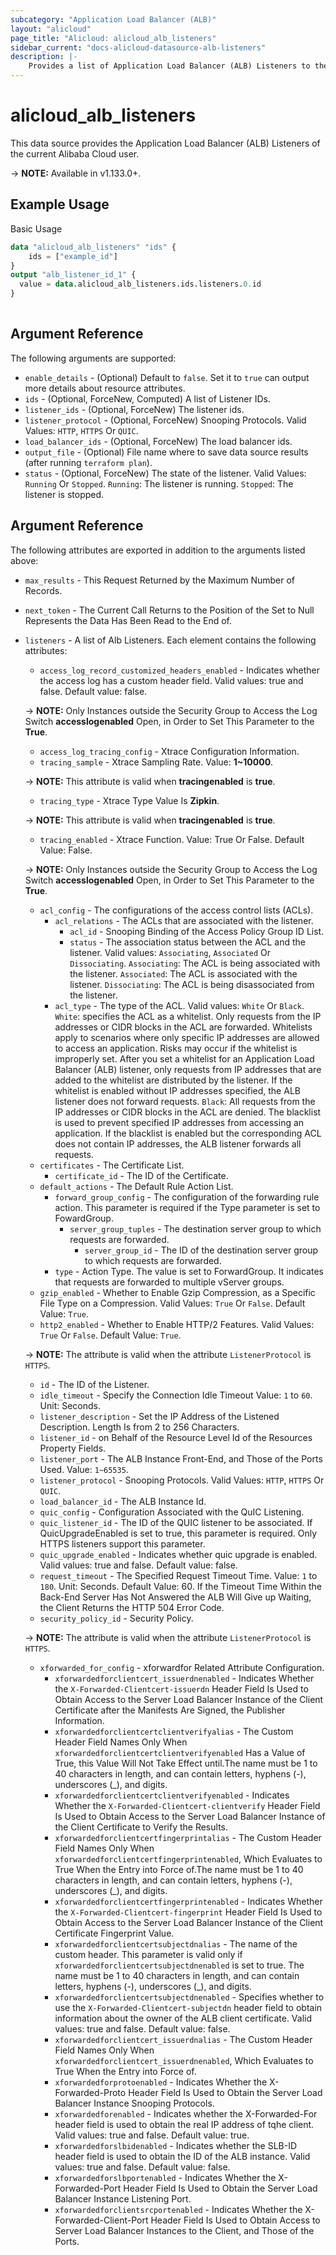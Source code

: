 ```yaml
---
subcategory: "Application Load Balancer (ALB)"
layout: "alicloud"
page_title: "Alicloud: alicloud_alb_listeners"
sidebar_current: "docs-alicloud-datasource-alb-listeners"
description: |- 
    Provides a list of Application Load Balancer (ALB) Listeners to the user.
---
```


# alicloud\_alb\_listeners

This data source provides the Application Load Balancer (ALB) Listeners of the current Alibaba Cloud user.

-> **NOTE:** Available in v1.133.0+.

## Example Usage

Basic Usage

```terraform
data "alicloud_alb_listeners" "ids" {
    ids = ["example_id"]
}
output "alb_listener_id_1" {
  value = data.alicloud_alb_listeners.ids.listeners.0.id
}
            
```

## Argument Reference

The following arguments are supported:

* `enable_details` - (Optional) Default to `false`. Set it to `true` can output more details about resource attributes.
* `ids` - (Optional, ForceNew, Computed)  A list of Listener IDs.
* `listener_ids` - (Optional, ForceNew) The listener ids.
* `listener_protocol` - (Optional, ForceNew) Snooping Protocols. Valid Values: `HTTP`, `HTTPS` Or `QUIC`.
* `load_balancer_ids` - (Optional, ForceNew) The load balancer ids.
* `output_file` - (Optional) File name where to save data source results (after running `terraform plan`).
* `status` - (Optional, ForceNew) The state of the listener. Valid Values: `Running` Or `Stopped`. `Running`: The listener is running. `Stopped`: The listener is stopped.

## Argument Reference

The following attributes are exported in addition to the arguments listed above:

* `max_results` - This Request Returned by the Maximum Number of Records.
* `next_token` - The Current Call Returns to the Position of the Set to Null Represents the Data Has Been Read to the End of.
* `listeners` - A list of Alb Listeners. Each element contains the following attributes:
    * `access_log_record_customized_headers_enabled` - Indicates whether the access log has a custom header field. Valid values: true and false. Default value: false.

    -> **NOTE:** Only Instances outside the Security Group to Access the Log Switch **accesslogenabled** Open, in Order to Set This Parameter to the **True**.
    * `access_log_tracing_config` - Xtrace Configuration Information.
    * `tracing_sample` - Xtrace Sampling Rate. Value: **1~10000**.

    -> **NOTE:** This attribute is valid when **tracingenabled** is **true**.
    * `tracing_type` - Xtrace Type Value Is **Zipkin**.

    -> **NOTE:** This attribute is valid when **tracingenabled** is **true**.
    * `tracing_enabled` - Xtrace Function. Value: True Or False. Default Value: False.
  
    -> **NOTE:** Only Instances outside the Security Group to Access the Log Switch **accesslogenabled** Open, in Order to Set This Parameter to the **True**.

    * `acl_config` - The configurations of the access control lists (ACLs).
        * `acl_relations` - The ACLs that are associated with the listener.
            * `acl_id` - Snooping Binding of the Access Policy Group ID List.
            * `status` - The association status between the ACL and the listener.  Valid values: `Associating`, `Associated` Or `Dissociating`. `Associating`: The ACL is being associated with the listener. `Associated`: The ACL is associated with the listener. `Dissociating`: The ACL is being disassociated from the listener.
        * `acl_type` - The type of the ACL. Valid values: `White` Or `Black`. `White`: specifies the ACL as a whitelist. Only requests from the IP addresses or CIDR blocks in the ACL are forwarded. Whitelists apply to scenarios where only specific IP addresses are allowed to access an application. Risks may occur if the whitelist is improperly set. After you set a whitelist for an Application Load Balancer (ALB) listener, only requests from IP addresses that are added to the whitelist are distributed by the listener. If the whitelist is enabled without IP addresses specified, the ALB listener does not forward requests. `Black`: All requests from the IP addresses or CIDR blocks in the ACL are denied. The blacklist is used to prevent specified IP addresses from accessing an application. If the blacklist is enabled but the corresponding ACL does not contain IP addresses, the ALB listener forwards all requests.
    * `certificates` - The Certificate List.
        * `certificate_id` - The ID of the Certificate.
    * `default_actions` - The Default Rule Action List. 		
        * `forward_group_config` - The configuration of the forwarding rule action. This parameter is required if the Type parameter is set to FowardGroup.
            *  `server_group_tuples` - The destination server group to which requests are forwarded.
                * `server_group_id` - The ID of the destination server group to which requests are forwarded.
        * `type` - Action Type. The value is set to ForwardGroup. It indicates that requests are forwarded to multiple vServer groups.	
    * `gzip_enabled` - Whether to Enable Gzip Compression, as a Specific File Type on a Compression. Valid Values: `True` Or `False`. Default Value: `True`. 	
    * `http2_enabled` - Whether to Enable HTTP/2 Features. Valid Values: `True` Or `False`. Default Value: `True`.

    -> **NOTE:** The attribute is valid when the attribute `ListenerProtocol` is `HTTPS`.
    * `id` - The ID of the Listener. 	
    * `idle_timeout` - Specify the Connection Idle Timeout Value: `1` to `60`. Unit: Seconds.
    * `listener_description` - Set the IP Address of the Listened Description. Length Is from 2 to 256 Characters. 	
    * `listener_id` - on Behalf of the Resource Level Id of the Resources Property Fields. 	
    * `listener_port` - The ALB Instance Front-End, and Those of the Ports Used. Value: `1~65535`. 	
    * `listener_protocol` - Snooping Protocols. Valid Values: `HTTP`, `HTTPS` Or `QUIC`. 	
    * `load_balancer_id` - The ALB Instance Id. 	
    * `quic_config` - Configuration Associated with the QuIC Listening. 		
    * `quic_listener_id` - The ID of the QUIC listener to be associated. If QuicUpgradeEnabled is set to true, this parameter is required. Only HTTPS listeners support this parameter. 		
    * `quic_upgrade_enabled` - Indicates whether quic upgrade is enabled. Valid values: true and false. Default value: false. 	
    * `request_timeout` - The Specified Request Timeout Time. Value: `1` to `180`. Unit: Seconds. Default Value: 60. If the Timeout Time Within the Back-End Server Has Not Answered the ALB Will Give up Waiting, the Client Returns the HTTP 504 Error Code. 	
    * `security_policy_id` - Security Policy.
  
    -> **NOTE:** The attribute is valid when the attribute `ListenerProtocol` is `HTTPS`.
    * `xforwarded_for_config` - xforwardfor Related Attribute Configuration. 		
        * `xforwardedforclientcert_issuerdnenabled` - Indicates Whether the `X-Forwarded-Clientcert-issuerdn` Header Field Is Used to Obtain Access to the Server Load Balancer Instance of the Client Certificate after the Manifests Are Signed, the Publisher Information. 		
        * `xforwardedforclientcertclientverifyalias` - The Custom Header Field Names Only When `xforwardedforclientcertclientverifyenabled` Has a Value of True, this Value Will Not Take Effect until.The name must be 1 to 40 characters in length, and can contain letters, hyphens (-), underscores (_), and digits. 		
        * `xforwardedforclientcertclientverifyenabled` - Indicates Whether the `X-Forwarded-Clientcert-clientverify` Header Field Is Used to Obtain Access to the Server Load Balancer Instance of the Client Certificate to Verify the Results. 		
        * `xforwardedforclientcertfingerprintalias` - The Custom Header Field Names Only When `xforwardedforclientcertfingerprintenabled`, Which Evaluates to True When the Entry into Force of.The name must be 1 to 40 characters in length, and can contain letters, hyphens (-), underscores (_), and digits. 		
        * `xforwardedforclientcertfingerprintenabled` - Indicates Whether the `X-Forwarded-Clientcert-fingerprint` Header Field Is Used to Obtain Access to the Server Load Balancer Instance of the Client Certificate Fingerprint Value. 		
        * `xforwardedforclientcertsubjectdnalias` - The name of the custom header. This parameter is valid only if `xforwardedforclientcertsubjectdnenabled` is set to true. The name must be 1 to 40 characters in length, and can contain letters, hyphens (-), underscores (_), and digits. 		
        * `xforwardedforclientcertsubjectdnenabled` - Specifies whether to use the `X-Forwarded-Clientcert-subjectdn` header field to obtain information about the owner of the ALB client certificate. Valid values: true and false. Default value: false. 	
        * `xforwardedforclientcert_issuerdnalias` - The Custom Header Field Names Only When `xforwardedforclientcert_issuerdnenabled`, Which Evaluates to True When the Entry into Force of. 		
        * `xforwardedforprotoenabled` - Indicates Whether the X-Forwarded-Proto Header Field Is Used to Obtain the Server Load Balancer Instance Snooping Protocols. 		
        * `xforwardedforenabled` - Indicates whether the X-Forwarded-For header field is used to obtain the real IP address of tqhe client. Valid values: true and false. Default value: true. 		
        * `xforwardedforslbidenabled` - Indicates whether the SLB-ID header field is used to obtain the ID of the ALB instance. Valid values: true and false. Default value: false. 		
        * `xforwardedforslbportenabled` - Indicates Whether the X-Forwarded-Port Header Field Is Used to Obtain the Server Load Balancer Instance Listening Port. 		
        * `xforwardedforclientsrcportenabled` - Indicates Whether the X-Forwarded-Client-Port Header Field Is Used to Obtain Access to Server Load Balancer Instances to the Client, and Those of the Ports.